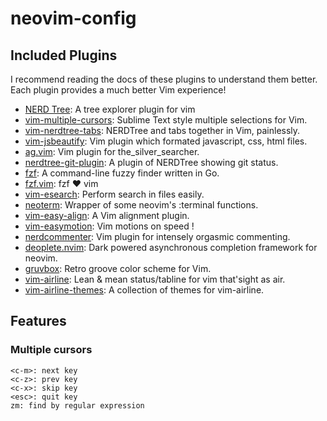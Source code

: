 # neovim-config

## Included Plugins

I recommend reading the docs of these plugins to understand them better. Each plugin provides a much better Vim experience!

* [NERD Tree](https://github.com/scrooloose/nerdtree): A tree explorer plugin for vim
* [vim-multiple-cursors](https://github.com/terryma/vim-multiple-cursors): Sublime Text style multiple selections for Vim.
* [vim-nerdtree-tabs](https://github.com/jistr/vim-nerdtree-tabs): NERDTree and tabs together in Vim, painlessly.
* [vim-jsbeautify](https://github.com/maksimr/vim-jsbeautify): Vim plugin which formated javascript, css, html files.
* [ag.vim](https://github.com/rking/ag.vim): Vim plugin for the_silver_searcher.
* [nerdtree-git-plugin](https://github.com/Xuyuanp/nerdtree-git-plugin): A plugin of NERDTree showing git status.
* [fzf](https://github.com/junegunn/fzf): A command-line fuzzy finder written in Go.
* [fzf.vim](https://github.com/junegunn/fzf.vim): fzf ❤️  vim
* [vim-esearch](https://github.com/eugen0329/vim-esearch): Perform search in files easily.
* [neoterm](https://github.com/kassio/neoterm): Wrapper of some neovim's :terminal functions.
* [vim-easy-align](https://github.com/junegunn/vim-easy-align): A Vim alignment plugin.
* [vim-easymotion](https://github.com/easymotion/vim-easymotion): Vim motions on speed !
* [nerdcommenter](https://github.com/scrooloose/nerdcommenter): Vim plugin for intensely orgasmic commenting.
* [deoplete.nvim](https://github.com/Shougo/deoplete.nvim): Dark powered asynchronous completion framework for neovim.
* [gruvbox](https://github.com/morhetz/gruvbox): Retro groove color scheme for Vim.
* [vim-airline](https://github.com/vim-airline/vim-airline): Lean & mean status/tabline for vim that'sight as air.
* [vim-airline-themes](https://github.com/vim-airline/vim-airline-themes): A collection of themes for vim-airline.

## Features

### Multiple cursors

```
<c-m>: next key
<c-z>: prev key
<c-x>: skip key
<esc>: quit key
zm: find by regular expression
```
